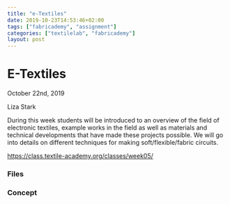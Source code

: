 ```yaml
---
title: "e-Textiles"
date: 2019-10-23T14:53:46+02:00
tags: ["fabricademy", "assignment"]
categories: ["textilelab", "fabricademy"]
layout: post
---
```


# E-Textiles
October 22nd, 2019

Liza Stark

During this week students will be introduced to an overview of the field of electronic textiles, example works in the field as well as materials and technical developments that have made these projects possible. We will go into details on different techniques for making soft/flexible/fabric circuits.

https://class.textile-academy.org/classes/week05/

### Files

### Concept

